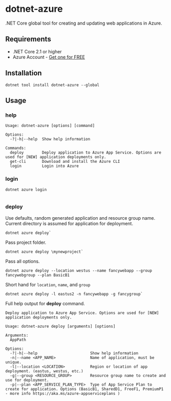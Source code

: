 # dotnet-azure

.NET Core global tool for creating and updating web applications in Azure.

## Requirements

* .NET Core 2.1 or higher
* Azure Account - [Get one for FREE](https://aka.ms/dotnet-azure)

## Installation

```console
dotnet tool install dotnet-azure --global
```

## Usage

### help

```console
Usage: dotnet-azure [options] [command]

Options:
  -?|-h|--help  Show help information

Commands:
  deploy        Deploy application to Azure App Service. Options are used for [NEW] application deployments only.
  get-cli       Download and install the Azure CLI
  login         Login into Azure
```

### login

`dotnet azure login`

```console

```

### deploy

Use defaults, random generated application and resource group name. Current directory is assumed for application for deployment.

```console
dotnet azure deploy`
```

Pass project folder.

```console
dotnet azure deploy \mynewproject`
```

Pass all options.

```console
dotnet azure deploy --location westus --name fancywebapp --group fancywebgroup --plan BasicB1
```

Short hand for `location`, `name`, and `group`

```console
dotnet azure deploy -l eastus2 -n fancywebapp -g fancygroup`
```

Full help output for **deploy** command.

```console
Deploy application to Azure App Service. Options are used for [NEW] application deployments only.

Usage: dotnet-azure deploy [arguments] [options]

Arguments:
  AppPath

Options:
  -?|-h|--help                       Show help information
  -n|--name <APP_NAME>               Name of application, must be unique.
  -l|--location <LOCATION>           Region or location of app deployment. (eastus, westus, etc.)
  -g|--group <RESOURCE_GROUP>        Resource group name to create and use for deployment.
  -p|--plan <APP_SERVICE_PLAN_TYPE>  Type of App Service Plan to create for application. Options (BasicB1, SharedD1, FreeF1, PremiumP1 - more info https://aka.ms/azure-appserviceplans )
```